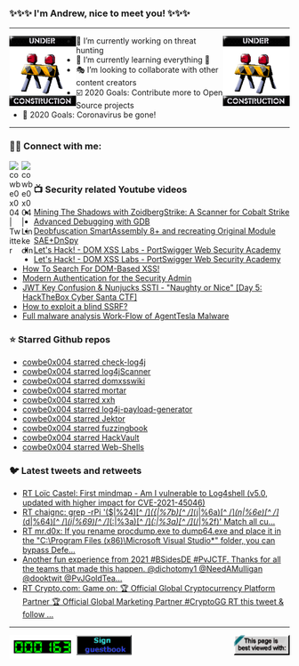 ### ✨✨✨ I'm Andrew, nice to meet you! ✨✨✨

---
<img align="left" width="120px" src="https://raw.githubusercontent.com/cowbe0x004/cowbe0x004/master/images/image004.gif" />
<img align="right" width="120px" src="https://raw.githubusercontent.com/cowbe0x004/cowbe0x004/master/images/image004.gif" />

- 📖 I’m currently working on threat hunting
- 📘 I’m currently learning everything 🤣
- 🎭 I’m looking to collaborate with other content creators
- ☑️ 2020 Goals: Contribute more to Open Source projects
- 🦠 2020 Goals: Coronavirus be gone!

---

### 🤝🏽 Connect with me:
[<img align="left" alt="cowbe0x004 | Twitter" width="22px" src="https://cdn.jsdelivr.net/npm/simple-icons@v3/icons/twitter.svg" />][twitter]
[<img align="left" alt="cowbe0x004 | LinkedIn" width="22px" src="https://cdn.jsdelivr.net/npm/simple-icons@v3/icons/linkedin.svg" />][linkedin]

<!--
[<img align="left" alt="cowbe0x004.com" width="22px" src="https://raw.githubusercontent.com/iconic/open-iconic/master/svg/globe.svg" />][website]
[<img align="left" alt="cowbe0x004 | YouTube" width="22px" src="https://cdn.jsdelivr.net/npm/simple-icons@v3/icons/youtube.svg" />][youtube]
[<img align="left" alt="cowbe0x004 | Instagram" width="22px" src="https://cdn.jsdelivr.net/npm/simple-icons@v3/icons/instagram.svg" />][instagram]
-->

<br />

### 📺 Security related Youtube videos
<!-- YOUTUBE:START -->
- [Mining The Shadows with ZoidbergStrike: A Scanner for Cobalt Strike](https://www.youtube.com/watch?v=MWr6bvrrYHQ)
- [Advanced Debugging with GDB](https://www.youtube.com/watch?v=Rudz-uSdWHM)
- [Deobfuscation SmartAssembly 8+ and recreating Original Module SAE+DnSpy](https://www.youtube.com/watch?v=vpdiO44Gsw8)
- [Let&#39;s Hack! - DOM XSS Labs - PortSwigger Web Security Academy](https://www.youtube.com/watch?v=-5uhv9orAhQ)
- [Let&#39;s Hack! - DOM XSS Labs - PortSwigger Web Security Academy](https://www.youtube.com/watch?v=-5uhv9orAhQ)
- [How To Search For DOM-Based XSS!](https://www.youtube.com/watch?v=ojiOCfg-FXU)
- [Modern Authentication for the Security Admin](https://www.youtube.com/watch?v=KiHLtmcYuUA)
- [JWT Key Confusion &amp; Nunjucks SSTI - &quot;Naughty or Nice&quot; [Day 5: HackTheBox Cyber Santa CTF]](https://www.youtube.com/watch?v=tV7C6HSrtm4)
- [How to exploit a blind SSRF?](https://www.youtube.com/watch?v=o6AJH9PFEd4)
- [Full malware analysis Work-Flow of AgentTesla Malware](https://www.youtube.com/watch?v=QQuRp7Qiuzg)
<!-- YOUTUBE:END -->

### ⭐ Starred Github repos
<!-- GITHUB_STAR:START -->
- [cowbe0x004 starred check-log4j](https://github.com/yahoo/check-log4j)
- [cowbe0x004 starred log4jScanner](https://github.com/proferosec/log4jScanner)
- [cowbe0x004 starred domxsswiki](https://github.com/wisec/domxsswiki)
- [cowbe0x004 starred mortar](https://github.com/0xsp-SRD/mortar)
- [cowbe0x004 starred xxh](https://github.com/xxh/xxh)
- [cowbe0x004 starred log4j-payload-generator](https://github.com/woodpecker-appstore/log4j-payload-generator)
- [cowbe0x004 starred Jektor](https://github.com/FULLSHADE/Jektor)
- [cowbe0x004 starred fuzzingbook](https://github.com/uds-se/fuzzingbook)
- [cowbe0x004 starred HackVault](https://github.com/0xSobky/HackVault)
- [cowbe0x004 starred Web-Shells](https://github.com/TheBinitGhimire/Web-Shells)
<!-- GITHUB_STAR:END -->

### 🐦 Latest tweets and retweets
<!-- TWEETS:START -->
- [RT Loïc Castel: First mindmap - Am I vulnerable to Log4shell &lpar;v5.0, updated with higher impact for CVE-2021-45046&rpar;](https://twitter.com/Dick_Reverse/status/1471957167213318149)
- [RT chaignc: grep -rPi &#39;&lpar;\$|%24&rpar;[^ /]*&lpar;{|%7b&rpar;[^ /]*&lpar;j|%6a&rpar;[^ /]*&lpar;n|%6e&rpar;[^ /]*&lpar;d|%64&rpar;[^ /]*&lpar;i|%69&rpar;[^ /]*&lpar;:|%3a&rpar;[^ /]*&lpar;:|%3a&rpar;[^ /]*&lpar;/|%2f&rpar;&#39;  Match all cu...](https://twitter.com/chaignc/status/1470371365693886466)
- [RT mr.d0x: If you rename procdump.exe to dump64.exe and place it in the &quot;C:\Program Files &lpar;x86&rpar;\Microsoft Visual Studio\*&quot; folder, you can bypass Defe...](https://twitter.com/mrd0x/status/1460597833917251595)
- [Another fun experience from 2021 #BSidesDE #PvJCTF. Thanks for all the teams that made this happen. @dichotomy1  @NeedAMulligan  @dooktwit @PvJGoldTea...](https://twitter.com/cowbe0x004/status/1459634829448957958)
- [RT Crypto.com: Game on:  🏆 Official Global Cryptocurrency Platform Partner 🏆 Official Global Marketing Partner #CryptoGG RT this tweet &amp; follow ...](https://twitter.com/cryptocom/status/1455883516785283076)
<!-- TWEETS:END -->

---

[<img align="left" width="120px" src="https://raw.githubusercontent.com/cowbe0x004/cowbe0x004/master/images/visitors.gif" />][visitor]
[<img align="left" alt="Sign My Guestbook" width="100px" src="https://raw.githubusercontent.com/cowbe0x004/cowbe0x004/master/images/sign_guest_book.gif" />][guestbook]
[<img align="right" width="100px" src="https://raw.githubusercontent.com/cowbe0x004/cowbe0x004/master/images/netscape.gif" />][netscape]


[website]: https://cowbe0x004.com
[twitter]: https://twitter.com/cowbe0x004
[youtube]: https://youtube.com/
[instagram]: https://instagram.com/
[linkedin]: https://www.linkedin.com/in/anhuang/
[guestbook]: https://github.com/cowbe0x004/cowbe0x004/issues
[netscape]: https://github.com/cowbe0x004/cowbe0x004
[visitor]: https://github.com/cowbe0x004/cowbe0x004
